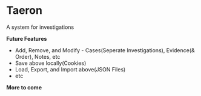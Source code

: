 # Taeron
A system for investigations

**Future Features**
- Add, Remove, and Modify - Cases(Seperate Investigations), Evidence(& Order), Notes, etc
- Save above locally(Cookies)
- Load, Export, and Import above(JSON Files)
- etc

**More to come**